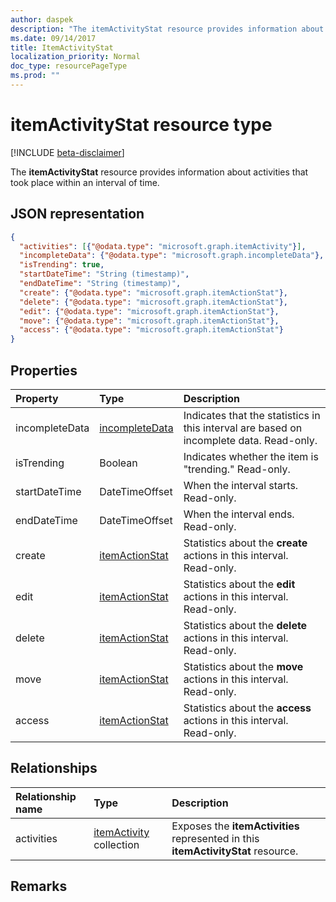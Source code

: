 ```yaml
---
author: daspek
description: "The itemActivityStat resource provides information about activities that took place within an interval of time."
ms.date: 09/14/2017
title: ItemActivityStat
localization_priority: Normal
doc_type: resourcePageType
ms.prod: ""
---
```

# itemActivityStat resource type

[!INCLUDE [beta-disclaimer](../../includes/beta-disclaimer.md)]

The **itemActivityStat** resource provides information about activities that took place within an interval of time.

## JSON representation

<!-- {
  "blockType": "resource",
  "optionalProperties": [ ],
  "baseType": "microsoft.graph.entity",
  "@type": "microsoft.graph.itemActivityStat",
}-->

```json
{
  "activities": [{"@odata.type": "microsoft.graph.itemActivity"}],
  "incompleteData": {"@odata.type": "microsoft.graph.incompleteData"},
  "isTrending": true,
  "startDateTime": "String (timestamp)",
  "endDateTime": "String (timestamp)",
  "create": {"@odata.type": "microsoft.graph.itemActionStat"},
  "delete": {"@odata.type": "microsoft.graph.itemActionStat"},
  "edit": {"@odata.type": "microsoft.graph.itemActionStat"},
  "move": {"@odata.type": "microsoft.graph.itemActionStat"},
  "access": {"@odata.type": "microsoft.graph.itemActionStat"}
}
```

## Properties

| Property         | Type                    | Description
|:-----------------|:------------------------|:----------------------------------------
| incompleteData   | [incompleteData][]      | Indicates that the statistics in this interval are based on incomplete data. Read-only.
| isTrending       | Boolean                 | Indicates whether the item is "trending." Read-only.
| startDateTime    | DateTimeOffset          | When the interval starts. Read-only.
| endDateTime      | DateTimeOffset          | When the interval ends. Read-only.
| create           | [itemActionStat][]      | Statistics about the **create** actions in this interval. Read-only.
| edit             | [itemActionStat][]      | Statistics about the **edit** actions in this interval. Read-only.
| delete           | [itemActionStat][]      | Statistics about the **delete** actions in this interval. Read-only.
| move             | [itemActionStat][]      | Statistics about the **move** actions in this interval. Read-only.
| access           | [itemActionStat][]      | Statistics about the **access** actions in this interval. Read-only.

[itemActionStat]: itemactionstat.md
[incompleteData]: incompletedata.md

## Relationships

| Relationship name | Type                        | Description
|:------------------|:----------------------------|:---------------------------
| activities        | [itemActivity][] collection | Exposes the **itemActivities** represented in this **itemActivityStat** resource.

[itemActivity]: itemactivity.md

## Remarks

<!--
{
  "type": "#page.annotation",
  "description": "The ItemActivityStat object provides information about activities that took place on an item.",
  "keywords": "activities,activity,action,analytics",
  "section": "documentation",
  "tocPath": "Resources/ItemActivityStat",
  "suppressions": []
}
-->
